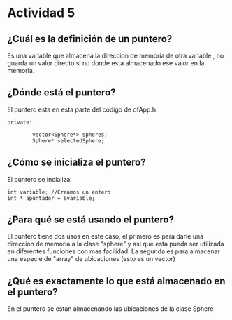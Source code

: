 # Actividad 5
## ¿Cuál es la definición de un puntero?
Es una variable que almacena la direccion de memoria de otra variable , no guarda un valor directo si no donde esta almacenado ese valor en la memoria.
## ¿Dónde está el puntero?
El puntero esta en esta parte del codigo de ofApp.h:    

    private:
    
            vector<Sphere*> spheres;
            Sphere* selectedSphere;
## ¿Cómo se inicializa el puntero?
El puntero se incializa: 

    int variable; //Creamos un entero
    int * apuntador = &variable;
## ¿Para qué se está usando el puntero?
El puntero tiene dos usos en este caso, el primero es para darle una direccion de memoria a la clase "sphere" y asi que esta pueda ser utilizada en diferentes funciones con mas facilidad. La segunda es para almacenar una especie
de "array" de ubicaciones (esto es un vector)
## ¿Qué es exactamente lo que está almacenado en el puntero?
En el puntero se estan almacenando las ubicaciones de la clase Sphere 
